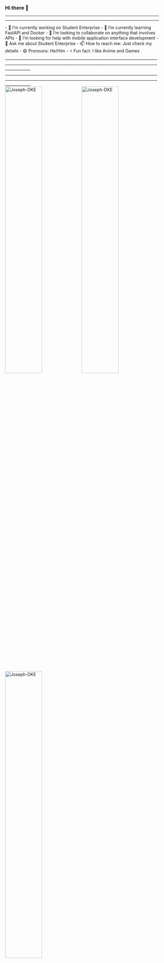 ### Hi there 👋
_________________________________________________________________________________________________________________________________________________________________________
_________________________________________________________________________________________________________________________________________________________________________
<div>
  - 🔭 I’m currently working on Student Enterprise
  - 🌱 I’m currently learning FastAPI and Docker
  - 👯 I’m looking to collaborate on anything that involves APIs
  - 🤔 I’m looking for help with mobile application interface development
  - 💬 Ask me about Student Enterprise
  - 📫 How to reach me: Just check my details
  - 😄 Pronouns: He/Him
  - ⚡ Fun fact: I like Anime and Games
</div>
_________________________________________________________________________________________________________________________________________________________________________
_________________________________________________________________________________________________________________________________________________________________________
<div>
  <img align="center" width="49%" src="https://github-readme-streak-stats.herokuapp.com/?user=Joseph-DKE" alt="Joseph-DKE" />
  <img align="center" width="49%"  src="https://github-readme-stats.vercel.app/api?username=Joseph-DKE&show_icons=true&locale=en" alt="Joseph-DKE" />
</div>
<div>
  <img align="center" width="49%"  src="https://github-readme-stats.vercel.app/api/top-langs/?username=Joseph-DKE" alt="Joseph-DKE" />
</div>
